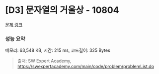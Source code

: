 # [D3] 문자열의 거울상 - 10804 

[문제 링크](https://swexpertacademy.com/main/code/problem/problemDetail.do?contestProbId=AXTC0x16D8EDFASe) 

### 성능 요약

메모리: 63,548 KB, 시간: 215 ms, 코드길이: 325 Bytes



> 출처: SW Expert Academy, https://swexpertacademy.com/main/code/problem/problemList.do